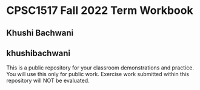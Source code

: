 # CPSC1517 Fall 2022 Term Workbook

## Khushi Bachwani

## khushibachwani

This is a public repository for your classroom demonstrations and practice. You will use this only for public work. Exercise work submitted within this repository will NOT be evaluated.
